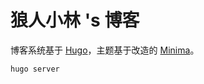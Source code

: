 # 狼人小林 's 博客

博客系统基于 [Hugo](https://github.com/gohugoio/hugo)，主题基于改造的 [Minima](https://github.com/mivinci/hugo-theme-minima)。

```shell
hugo server
```
